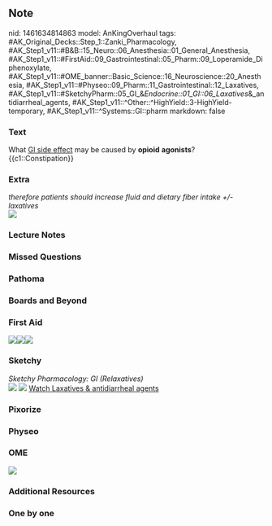 ## Note
nid: 1461634814863
model: AnKingOverhaul
tags: #AK_Original_Decks::Step_1::Zanki_Pharmacology, #AK_Step1_v11::#B&B::15_Neuro::06_Anesthesia::01_General_Anesthesia, #AK_Step1_v11::#FirstAid::09_Gastrointestinal::05_Pharm::09_Loperamide_Diphenoxylate, #AK_Step1_v11::#OME_banner::Basic_Science::16_Neuroscience::20_Anesthesia, #AK_Step1_v11::#Physeo::09_Pharm::11_Gastrointestinal::12_Laxatives, #AK_Step1_v11::#SketchyPharm::05_GI_&_Endocrine::01_GI::06_Laxatives_&_antidiarrheal_agents, #AK_Step1_v11::^Other::^HighYield::3-HighYield-temporary, #AK_Step1_v11::^Systems::GI::pharm
markdown: false

### Text
<div>
  What <u>GI side effect</u> may be caused by <b>opioid</b>
  <b>agonists</b>?
</div>
<div>
  {{c1::Constipation}}
</div>

### Extra
<div>
  <i>therefore patients should increase fluid and dietary fiber
  intake +/- laxatives</i>
</div>
<div><img src="paste-190408785133842.jpg"></div>

### Lecture Notes


### Missed Questions


### Pathoma


### Boards and Beyond


### First Aid
<img src="paste-779854391803907.jpg"><img src=
"paste-789294729920515.jpg"><img src="paste-776259504177155.jpg">

### Sketchy
<div>
  <i>Sketchy Pharmacology: GI (Relaxatives)</i>
</div><img src=
"Screen%20Shot%202019-09-17%20at%209.10.50%20AM.png"> <img src=
"Screen%20Shot%202019-09-17%20at%209.10.59%20AM.png"> <a href=
"https://dashboard.sketchy.com/study/medical/courses/medical-pharmacology/units/medical-pharmacology-gi-endocrine/videos/medical-pharmacology-gi-and-endocrine-gi-laxatives?utm_source=anki&utm_medium=partnership&utm_campaign=february_update&utm_content=medical">
Watch Laxatives & antidiarrheal agents</a>

### Pixorize


### Physeo


### OME
<div class="ome-widget">
  <a href=
  "https://onlinemeded.org/spa/neuroscience/anesthesia/acquire?ref=anki">
  <img src="_OME_AnkiFlashcards_Lesson_4.png"></a>
</div>

### Additional Resources


### One by one

